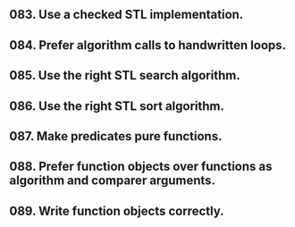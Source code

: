 ## 083. Use a checked STL implementation.

## 084. Prefer algorithm calls to handwritten loops.

## 085. Use the right STL search algorithm.

## 086. Use the right STL sort algorithm.

## 087. Make predicates pure functions.

## 088. Prefer function objects over functions as algorithm and comparer arguments.

## 089. Write function objects correctly.